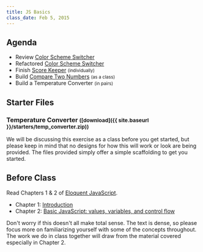 ```yaml
---
title: JS Basics
class_date: Feb 5, 2015
---
```


Agenda
------

* Review [Color Scheme Switcher](http://codepen.io/nevan/pen/rFnDm)
* Refactored [Color Scheme Switcher](http://codepen.io/nevan/pen/LsEIh)
* Finish [Score Keeper](http://codepen.io/nevan/pen/hAjtq) <small>(individually)</small>
* Build [Compare Two Numbers](http://codepen.io/nevan/pen/BkdqI) <small>(as a class)</small>
* Build a Temperature Converter <small>(in pairs)</small>

Starter Files
-------------

### Temperature Converter <small>([download]({{ site.baseurl }}/starters/temp_converter.zip))</small>

We will be discussing this exercise as a class before you get started, but please keep in mind that no designs for how this will work or look are being provided. The files provided simply offer a simple scaffolding to get you started.


Before Class
------------

Read Chapters 1 & 2 of [Eloquent JavaScript](http://eloquentjavascript.net/contents.html).

* Chapter 1: [Introduction](http://eloquentjavascript.net/chapter1.html)
* Chapter 2: [Basic JavaScript: values, variables, and control flow](http://eloquentjavascript.net/chapter2.html)

Don't worry if this doesn't all make total sense. The text is dense, so please focus more on familiarizing yourself with some of the concepts throughout. The work we do in class together will draw from the material covered especially in Chapter 2.
